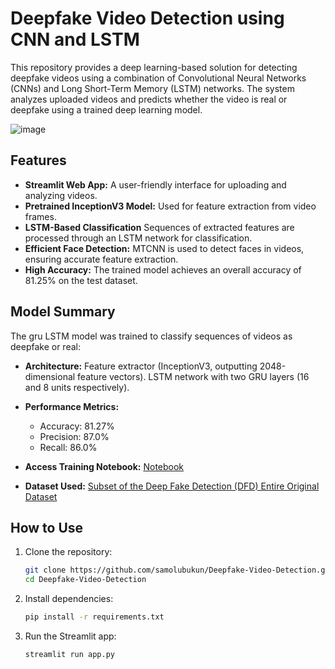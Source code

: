 # Deepfake Video Detection using CNN and LSTM

This repository provides a deep learning-based solution for detecting deepfake videos using a combination of Convolutional Neural Networks (CNNs) and Long Short-Term Memory (LSTM) networks. The system analyzes uploaded videos and predicts whether the video is real or deepfake using a trained deep learning model.

![image](https://github.com/user-attachments/assets/550119c7-cbd5-4160-b8e5-0dc86bc79115)

## Features
- **Streamlit Web App:** A user-friendly interface for uploading and analyzing videos.
- **Pretrained InceptionV3 Model:** Used for feature extraction from video frames.
- **LSTM-Based Classification** Sequences of extracted features are processed through an LSTM network for classification.
- **Efficient Face Detection:** MTCNN is used to detect faces in videos, ensuring accurate feature extraction.
- **High Accuracy:** The trained model achieves an overall accuracy of 81.25% on the test dataset.

## Model Summary
The gru LSTM model was trained to classify sequences of videos as deepfake or real:
- **Architecture:** Feature extractor (InceptionV3, outputting 2048-dimensional feature vectors). LSTM network with two GRU layers (16 and 8 units respectively).
- **Performance Metrics:**
  - Accuracy: 81.27%
  - Precision: 87.0%
  - Recall: 86.0%


- **Access Training Notebook:** [Notebook](https://github.com/samolubukun/Deepfake-Video-Detection/tree/main/Notebook)
- **Dataset Used:** [Subset of the Deep Fake Detection (DFD) Entire Original Dataset](https://www.kaggle.com/datasets/rahulkumarroy92/mini-face-forensics)


## How to Use

1. Clone the repository:
   ```bash
   git clone https://github.com/samolubukun/Deepfake-Video-Detection.git
   cd Deepfake-Video-Detection
   ```

2. Install dependencies:
   ```bash
   pip install -r requirements.txt
   ```

3. Run the Streamlit app:
   ```bash
   streamlit run app.py
   ```
